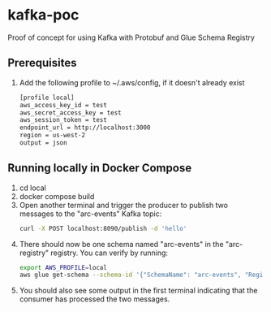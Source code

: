 # kafka-poc
Proof of concept for using Kafka with Protobuf and Glue Schema Registry

## Prerequisites
1. Add the following profile to ~/.aws/config, if it doesn't already exist
    ```bash
    [profile local]
    aws_access_key_id = test
    aws_secret_access_key = test
    aws_session_token = test
    endpoint_url = http://localhost:3000
    region = us-west-2
    output = json
    ```

## Running locally in Docker Compose
1. cd local
2. docker compose build
3. Open another terminal and trigger the producer to publish two messages to the "arc-events" Kafka topic:
    ```bash
    curl -X POST localhost:8090/publish -d 'hello'
    ```
4. There should now be one schema named "arc-events" in the "arc-registry" registry. You can verify by running:
    ```bash
    export AWS_PROFILE=local
    aws glue get-schema --schema-id '{"SchemaName": "arc-events", "RegistryName": "arc-registry"}'
    ```
5. You should also see some output in the first terminal indicating that the consumer has processed the two messages.
